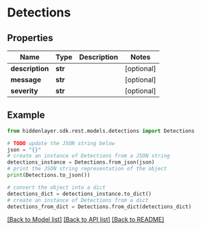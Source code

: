 # Detections


## Properties

Name | Type | Description | Notes
------------ | ------------- | ------------- | -------------
**description** | **str** |  | [optional] 
**message** | **str** |  | [optional] 
**severity** | **str** |  | [optional] 

## Example

```python
from hiddenlayer.sdk.rest.models.detections import Detections

# TODO update the JSON string below
json = "{}"
# create an instance of Detections from a JSON string
detections_instance = Detections.from_json(json)
# print the JSON string representation of the object
print(Detections.to_json())

# convert the object into a dict
detections_dict = detections_instance.to_dict()
# create an instance of Detections from a dict
detections_from_dict = Detections.from_dict(detections_dict)
```
[[Back to Model list]](../README.md#documentation-for-models) [[Back to API list]](../README.md#documentation-for-api-endpoints) [[Back to README]](../README.md)


